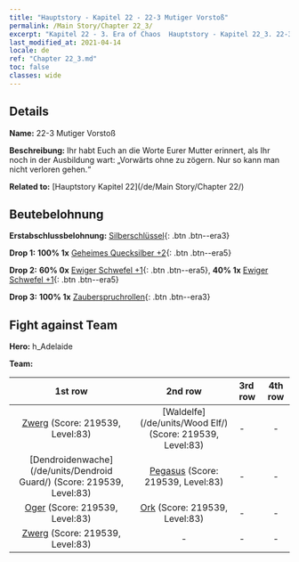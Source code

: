 ```yaml
---
title: "Hauptstory - Kapitel 22 - 22-3 Mutiger Vorstoß"
permalink: /Main Story/Chapter 22_3/
excerpt: "Kapitel 22 - 3. Era of Chaos  Hauptstory - Kapitel 22_3. 22-3 Mutiger Vorstoß"
last_modified_at: 2021-04-14
locale: de
ref: "Chapter 22_3.md"
toc: false
classes: wide
---
```


## Details

 **Name:** 22-3 Mutiger Vorstoß

 **Beschreibung:** Ihr habt Euch an die Worte Eurer Mutter erinnert, als Ihr noch in der Ausbildung wart: „Vorwärts ohne zu zögern. Nur so kann man nicht verloren gehen.“

 **Related to:** [Hauptstory Kapitel 22](/de/Main Story/Chapter 22/)

## Beutebelohnung

 **Erstabschlussbelohnung:** [Silberschlüssel](/de/Items/con_693/){: .btn .btn--era3}

 **Drop 1:** **100% 1x** [Geheimes Quecksilber +2](/de/Items/mat_77/){: .btn .btn--era5}

 **Drop 2:** **60% 0x** [Ewiger Schwefel +1](/de/Items/mat_71/){: .btn .btn--era5}, **40% 1x** [Ewiger Schwefel +1](/de/Items/mat_71/){: .btn .btn--era5}

 **Drop 3:** **100% 1x** [Zauberspruchrollen](/de/Items/con_694/){: .btn .btn--era3}


## Fight against Team
 **Hero:** h_Adelaide

 **Team:**


  | 1st row | 2nd row | 3rd row | 4th row |
  |:----:|:----:|:----|:----:|
  | [Zwerg](/de/units/Dwarf/) (Score: 219539, Level:83)  | [Waldelfe](/de/units/Wood Elf/) (Score: 219539, Level:83)  | - | - |
  | [Dendroidenwache](/de/units/Dendroid Guard/) (Score: 219539, Level:83)  | [Pegasus](/de/units/Pegasus/) (Score: 219539, Level:83)  | - | - |
  | [Oger](/de/units/Ogre/) (Score: 219539, Level:83)  | [Ork](/de/units/Orc/) (Score: 219539, Level:83)  | - | - |
  | [Zwerg](/de/units/Dwarf/) (Score: 219539, Level:83)  | - | - | - |


